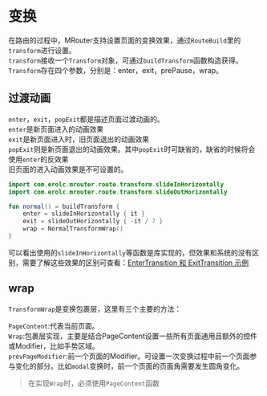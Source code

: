# 变换
在路由的过程中，MRouter支持设置页面的变换效果，通过`RouteBuild`里的`transform`进行设置。<br>
`transform`接收一个`Transform`对象，可通过`buildTransform`函数构造获得。`Transform`存在四个参数，分别是：enter，exit，prePause，wrap。

## 过渡动画
`enter`，`exit`，`popExit`都是描述页面过渡动画的。<br>
`enter`是新页面进入的动画效果<br>
`exit`是新页面进入时，旧页面退出的动画效果<br>
`popExit`则是新页面退出的动画效果。其中`popExit`时可缺省的，缺省的时候将会使用`enter`的反效果<br>
旧页面的进入动画效果是不可设置的。
```kotlin
import com.erolc.mrouter.route.transform.slideInHorizontally
import com.erolc.mrouter.route.transform.slideOutHorizontally

fun normal() = buildTransform {
    enter = slideInHorizontally { it }
    exit = slideOutHorizontally { -it / 7 }
    wrap = NormalTransformWrap()
}
```
可以看出使用的`slideInHorizontally`等函数是库实现的，但效果和系统的没有区别，需要了解这些效果的区别可查看：[EnterTransition 和 ExitTransition 示例](https://developer.android.google.cn/develop/ui/compose/animation/composables-modifiers?hl=zh-cn#enter-exit-transition)
## wrap
`TransformWrap`是变换包裹层，这里有三个主要的方法：

`PageContent`:代表当前页面。<br>
`Wrap`:包裹层实现，主要是结合PageContent设置一些所有页面通用且额外的控件或Modifier，比如手势区域。<br>
`prevPageModifier`:前一个页面的Modifier。可设置一次变换过程中前一个页面参与变化的部分。比如`modal`变换时，前一个页面的页面角需要发生圆角变化。

> 在实现`Wrap`时，必须使用`PageContent`函数
